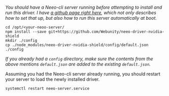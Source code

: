 
_You should have a Neeo-cli server running before attempting to install and run this driver. I have [a github page right here](https://github.com/Webunity/neeo-cli-webunity/wiki), which not only describes how to set that up, but also how to run this server automatically at boot._

```
cd /opt/<your-neoo-server/
npm install --save git+https://github.com/Webunity/neeo-driver-nvidia-shield
mkdir ./config
cp ./node_modules/neeo-driver-nvidia-shield/config/default.json ./config
```

_If you already had a `config` directory, make sure the contents from the above mentions `default.json` are added to the existing `default.json`._

Assuming you had the Neeo-cli server already running, you should restart your server to load the newly installed driver.

```
systemctl restart neeo-server.service
```
